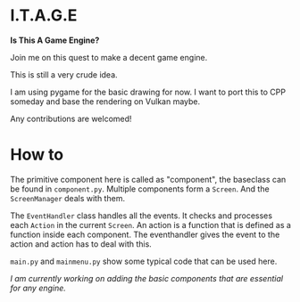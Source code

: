 # I.T.A.G.E
**Is This A Game Engine?**

Join me on this quest to make a decent game engine. 

This is still a very crude idea.

I am using pygame for the basic drawing for now. I want to port this to CPP someday and base the rendering on Vulkan maybe.

Any contributions are welcomed!

# How to

The primitive component here is called as "component", the baseclass can be found in `component.py`. Multiple components form a `Screen`. And the `ScreenManager` deals with them.

The `EventHandler` class handles all the events. It checks and processes each `Action` in the current `Screen`. An action is a function that is defined as a function inside each component. The eventhandler gives the event to the action and action has to deal with this.

`main.py` and `mainmenu.py` show some typical code that can be used here.

*I am currently working on adding the basic components that are essential for any engine.*
